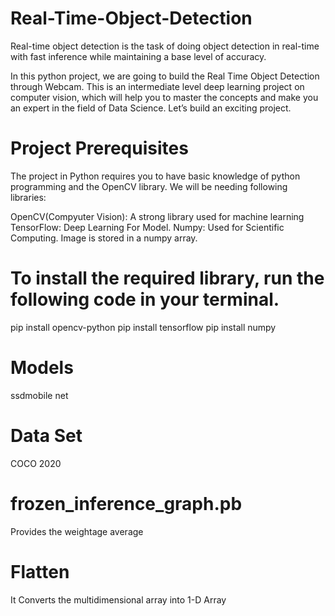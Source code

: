 # Real-Time-Object-Detection
Real-time object detection is the task of doing object detection in real-time with fast inference while maintaining a base level of accuracy.

In this python project, we are going to build the Real Time Object Detection through Webcam. This is an intermediate level deep learning project on computer vision, which will help you to master the concepts and make you an expert in the field of Data Science. Let’s build an exciting project.

# Project Prerequisites
The project in Python requires you to have basic knowledge of python programming and the OpenCV library. We will be needing following libraries:

OpenCV(Compyuter Vision): A strong library used for machine learning
TensorFlow: Deep Learning For Model.
Numpy: Used for Scientific Computing. Image is stored in a numpy array.
# To install the required library, run the following code in your terminal.
pip install opencv-python
pip install tensorflow
pip install numpy
# Models
ssdmobile net
# Data Set
COCO 2020
# frozen_inference_graph.pb
Provides the weightage average
# Flatten
It Converts the multidimensional array into 1-D Array

